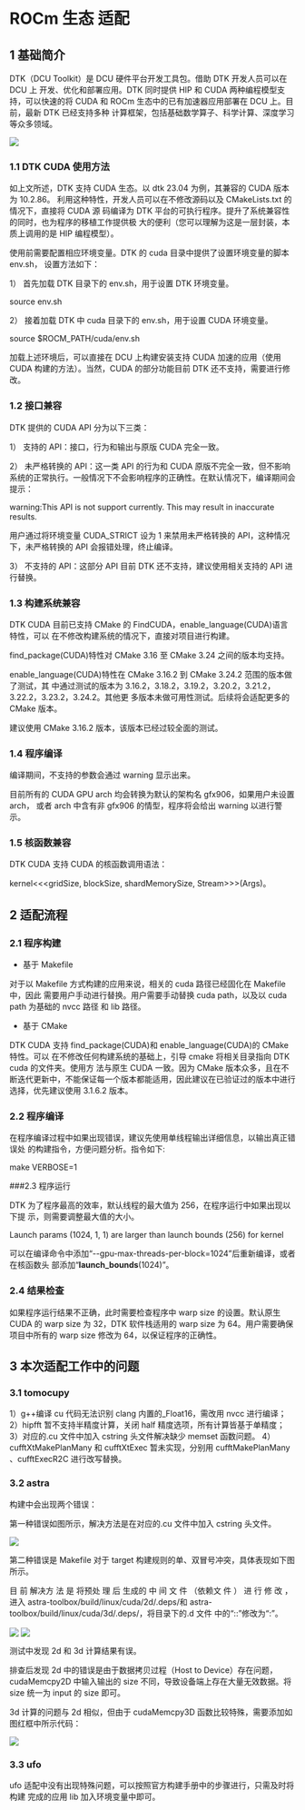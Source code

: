 # ROCm 生态 适配

## 1 基础简介
DTK（DCU Toolkit）是 DCU 硬件平台开发工具包。借助 DTK 开发人员可以在 DCU 上
开发、优化和部署应用。DTK 同时提供 HIP 和 CUDA 两种编程模型支持，可以快速的将
CUDA 和 ROCm 生态中的已有加速器应用部署在 DCU 上。目前，最新 DTK 已经支持多种
计算框架，包括基础数学算子、科学计算、深度学习等众多领域。

<img src="../images/rocm/DTK.jpg"  align=center />

### 1.1 DTK CUDA 使用方法

如上文所述，DTK 支持 CUDA 生态。以 dtk 23.04 为例，其兼容的 CUDA 版本为 10.2.86。
利用这种特性，开发人员可以在不修改源码以及 CMakeLists.txt 的情况下，直接将 CUDA 源
码编译为 DTK 平台的可执行程序。提升了系统兼容性的同时，也为程序的移植工作提供极
大的便利（您可以理解为这是一层封装，本质上调用的是 HIP 编程模型）。

使用前需要配置相应环境变量。DTK 的 cuda 目录中提供了设置环境变量的脚本 env.sh，
设置方法如下：

1） 首先加载 DTK 目录下的 env.sh，用于设置 DTK 环境变量。

source env.sh

2） 接着加载 DTK 中 cuda 目录下的 env.sh，用于设置 CUDA 环境变量。

source $ROCM_PATH/cuda/env.sh

加载上述环境后，可以直接在 DCU 上构建安装支持 CUDA 加速的应用（使用 CUDA
构建的方法）。当然，CUDA 的部分功能目前 DTK 还不支持，需要进行修改。

### 1.2 接口兼容

DTK 提供的 CUDA API 分为以下三类：

1） 支持的 API：接口，行为和输出与原版 CUDA 完全一致。

2） 未严格转换的 API：这一类 API 的行为和 CUDA 原版不完全一致，但不影响系统的正常执行。一般情况下不会影响程序的正确性。在默认情况下，编译期间会提示：

warning:This API is not support currently. This may result in inaccurate results.

用户通过将环境变量 CUDA_STRICT 设为 1 来禁用未严格转换的 API，这种情况
下，未严格转换的 API 会报错处理，终止编译。

3） 不支持的 API：这部分 API 目前 DTK 还不支持，建议使用相关支持的 API 进行替换。


### 1.3 构建系统兼容
DTK CUDA 目前已支持 CMake 的 FindCUDA，enable_language(CUDA)语言特性，可以
在不修改构建系统的情况下，直接对项目进行构建。

find_package(CUDA)特性对 CMake 3.16 至 CMake 3.24 之间的版本均支持。

enable_language(CUDA)特性在 CMake 3.16.2 到 CMake 3.24.2 范围的版本做了测试，其
中通过测试的版本为 3.16.2，3.18.2，3.19.2，3.20.2，3.21.2，3.22.2，3.23.2，3.24.2。其他更
多版本未做可用性测试。后续将会适配更多的 CMake 版本。

建议使用 CMake 3.16.2 版本，该版本已经过较全面的测试。

### 1.4 程序编译
编译期间，不支持的参数会通过 warning 显示出来。

目前所有的 CUDA GPU arch 均会转换为默认的架构名 gfx906，如果用户未设置 arch，
或者 arch 中含有非 gfx906 的情型，程序将会给出 warning 以进行警示。

### 1.5 核函数兼容

DTK CUDA 支持 CUDA 的核函数调用语法：

kernel<<<gridSize, blockSize, shardMemorySize, Stream>>>(Args)。


## 2 适配流程

### 2.1 程序构建

* 基于 Makefile

对于以 Makefile 方式构建的应用来说，相关的 cuda 路径已经固化在 Makefile 中，因此
需要用户手动进行替换。用户需要手动替换 cuda path，以及以 cuda path 为基础的 nvcc 路径
和 lib 路径。

* 基于 CMake

DTK CUDA 支持 find_package(CUDA)和 enable_language(CUDA)的 CMake 特性。可以
在不修改任何构建系统的基础上，引导 cmake 将相关目录指向 DTK cuda 的文件夹。使用方
法与原生 CUDA 一致。因为 CMake 版本众多，且在不断迭代更新中，不能保证每一个版本都能适用，因此建议在已验证过的版本中进行选择，优先建议使用 3.1.6.2 版本。

### 2.2 程序编译

在程序编译过程中如果出现错误，建议先使用单线程输出详细信息，以输出真正错误处
的构建指令，方便问题分析。指令如下:

make VERBOSE=1

###2.3 程序运行

DTK 为了程序最高的效率，默认线程的最大值为 256，在程序运行中如果出现以下提
示，则需要调整最大值的大小。

Launch params (1024, 1, 1) are larger than launch bounds (256) for kernel

可以在编译命令中添加“--gpu-max-threads-per-block=1024”后重新编译，或者在核函数头
部添加“__launch_bounds__(1024)”。


### 2.4 结果检查

如果程序运行结果不正确，此时需要检查程序中 warp size 的设置。默认原生 CUDA 的
warp size 为 32，DTK 软件栈适用的 warp size 为 64。用户需要确保项目中所有的 warp size
修改为 64，以保证程序的正确性。

## 3 本次适配工作中的问题

### 3.1 tomocupy

1）g++编译 cu 代码无法识别 clang 内置的_Float16，需改用 nvcc 进行编译；
2）hipfft 暂不支持半精度计算，关闭 half 精度选项，所有计算皆基于单精度；
3）对应的.cu 文件中加入 cstring 头文件解决缺少 memset 函数问题。
4）cufftXtMakePlanMany 和 cufftXtExec 暂未实现，分别用 cufftMakePlanMany
、cufftExecR2C 进行改写替换。

### 3.2 astra

构建中会出现两个错误：

第一种错误如图所示，解决方法是在对应的.cu 文件中加入 cstring 头文件。

<img src="../images/rocm/memseterror.jpg"  align=center />

第二种错误是 Makefile 对于 target 构建规则的单、双冒号冲突，具体表现如下图所示。

目 前 解决方 法 是 将预处 理 后 生成的 中 间 文 件 （依赖文 件 ） 进 行 修 改 ， 进入 astra-toolbox/build/linux/cuda/2d/.deps/和 astra-toolbox/build/linux/cuda/3d/.deps/，将目录下的.d 文件
中的“::”修改为“:”。

<img src="../images/rocm/relyfile1.jpg"  align=center />

<img src="../images/rocm/relyfile2.jpg"  align=center />

测试中发现 2d 和 3d 计算结果有误。

排查后发现 2d 中的错误是由于数据拷贝过程（Host to Device）存在问题，cudaMemcpy2D
中输入输出的 size 不同，导致设备端上存在大量无效数据。将 size 统一为 input 的 size 即可。

3d 计算的问题与 2d 相似，但由于 cudaMemcpy3D 函数比较特殊，需要添加如图红框中所示代码：

<img src="../images/rocm/astramodified.jpg"  align=center />

### 3.3 ufo

ufo 适配中没有出现特殊问题，可以按照官方构建手册中的步骤进行，只需及时将构建
完成的应用 lib 加入环境变量中即可。
